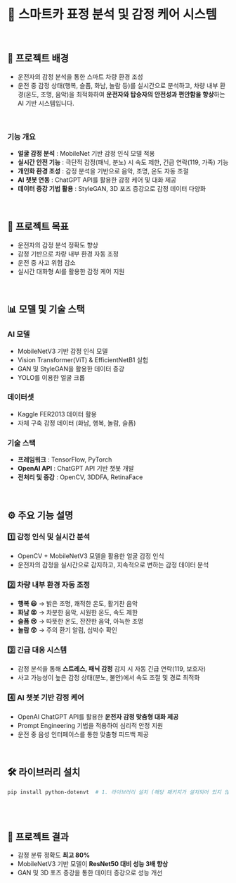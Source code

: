# 🚗 스마트카 표정 분석 및 감정 케어 시스템
</br>

## 📖 프로젝트 배경
- 운전자의 감정 분석을 통한 스마트 차량 환경 조성
- 운전 중 감정 상태(행복, 슬픔, 화남, 놀람 등)를 실시간으로 분석하고, 차량 내부 환경(온도, 조명, 음악)을 최적화하여 **운전자와 탑승자의 안전성과 편안함을 향상**하는 AI 기반 시스템입니다.  
</br>

### 기능 개요  
- **얼굴 감정 분석** : MobileNet 기반 감정 인식 모델 적용  
- **실시간 안전 기능** : 극단적 감정(패닉, 분노) 시 속도 제한, 긴급 연락(119, 가족) 기능  
- **개인화 환경 조성** : 감정 분석을 기반으로 음악, 조명, 온도 자동 조절  
- **AI 챗봇 연동** : ChatGPT API를 활용한 감정 케어 및 대화 제공  
- **데이터 증강 기법 활용** : StyleGAN, 3D 포즈 증강으로 감정 데이터 다양화  
</br>

## 🎯 프로젝트 목표
- 운전자의 감정 분석 정확도 향상
- 감정 기반으로 차량 내부 환경 자동 조정
- 운전 중 사고 위험 감소
- 실시간 대화형 AI를 활용한 감정 케어 지원
</br>

## 📊 모델 및 기술 스택

### AI 모델 
- MobileNetV3 기반 감정 인식 모델  
- Vision Transformer(ViT) & EfficientNetB1 실험  
- GAN 및 StyleGAN을 활용한 데이터 증강  
- YOLO를 이용한 얼굴 크롭  

### 데이터셋
- Kaggle FER2013 데이터 활용  
- 자체 구축 감정 데이터 (화남, 행복, 놀람, 슬픔)  

### 기술 스택
- **프레임워크** : TensorFlow, PyTorch  
- **OpenAI API** : ChatGPT API 기반 챗봇 개발  
- **전처리 및 증강** : OpenCV, 3DDFA, RetinaFace  
</br>

## ⚙️ 주요 기능 설명

### 1️⃣ 감정 인식 및 실시간 분석  
- OpenCV + MobileNetV3 모델을 활용한 얼굴 감정 인식  
- 운전자의 감정을 실시간으로 감지하고, 지속적으로 변하는 감정 데이터 분석  

### 2️⃣ 차량 내부 환경 자동 조정  
- **행복 😃** → 밝은 조명, 쾌적한 온도, 활기찬 음악  
- **화남 😡** → 차분한 음악, 시원한 온도, 속도 제한  
- **슬픔 😢** → 따뜻한 온도, 잔잔한 음악, 아늑한 조명  
- **놀람 😲** → 주의 환기 알림, 심박수 확인  

### 3️⃣ 긴급 대응 시스템  
- 감정 분석을 통해 **스트레스, 패닉 감정** 감지 시 자동 긴급 연락(119, 보호자)  
- 사고 가능성이 높은 감정 상태(분노, 불안)에서 속도 조절 및 경로 최적화  

### 4️⃣ AI 챗봇 기반 감정 케어  
- OpenAI ChatGPT API를 활용한 **운전자 감정 맞춤형 대화 제공**  
- Prompt Engineering 기법을 적용하여 심리적 안정 지원  
- 운전 중 음성 인터페이스를 통한 맞춤형 피드백 제공  
</br>

## 🛠️ 라이브러리 설치
```bash
pip install python-dotenvt  # 1. 라이브러리 설치 (해당 패키지가 설치되어 있지 않다면)
```
</br>
</br>

## 📌 프로젝트 결과
- 감정 분류 정확도 **최고 80%**
- MobileNetV3 기반 모델이 **ResNet50 대비 성능 3배 향상**
- GAN 및 3D 포즈 증강을 통한 데이터 증강으로 성능 개선  



